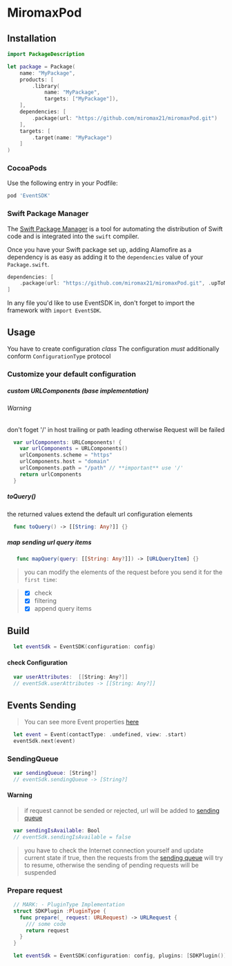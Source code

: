 
# MiromaxPod

## Installation
```swift
import PackageDescription

let package = Package(
    name: "MyPackage",
    products: [
        .library(
            name: "MyPackage",
            targets: ["MyPackage"]),
    ],
    dependencies: [
        .package(url: "https://github.com/miromax21/miromaxPod.git")
    ],
    targets: [
        .target(name: "MyPackage")
    ]
)
```

### CocoaPods

Use the following entry in your Podfile:

```rb
pod 'EventSDK'
```

### Swift Package Manager

The [Swift Package Manager](https://swift.org/package-manager/) is a tool for automating the distribution of Swift code and is integrated into the `swift` compiler. 

Once you have your Swift package set up, adding Alamofire as a dependency is as easy as adding it to the `dependencies` value of your `Package.swift`.

```swift
dependencies: [
    .package(url: "https://github.com/miromax21/miromaxPod.git", .upToNextMajor(from: "0.1.1"))
]
```

In any file you'd like to use EventSDK in, don't forget to
import the framework with `import EventSDK`.

## Usage

You have to create configuration *class* 
The configuration *must* additionally conform `ConfigurationType` protocol

### Customize your default configuration

##### custom URLComponents (base implementation)
###### Warning
  don't foget '/' in host trailing or path leading otherwise Request will be failed
```swift
  var urlComponents: URLComponents! {
    var urlComponents = URLComponents()
    urlComponents.scheme = "https"
    urlComponents.host = "domain" 
    urlComponents.path = "/path" // **important** use '/'
    return urlComponents
  }
```

##### toQuery()
the returned values extend the default url configuration elements
```swift
  func toQuery() -> [[String: Any?]] {}
```

##### map sending url query items
```swift
   func mapQuery(query: [[String: Any?]]) -> [URLQueryItem] {}
```
> you can modify the elements of the request before you send it for the `first time`:

> - [x] check
> - [x] filtering
> - [x] append query items



## Build
```swift
  let eventSdk = EventSDK(configuration: config)
```
#### check Configuration
```swift
  var userAttributes:  [[String: Any?]]
  // eventSdk.userAttributes -> [[String: Any?]] 
```

## Events Sending
> You can see more Event properties [here](https://github.com/miromax21/miromaxPod/blob/master/Sources/models/Event.swift)
```swift
  let event = Event(contactType: .undefined, view: .start)
  eventSdk.next(event)
```

### SendingQueue
```swift
  var sendingQueue: [String?]
  // eventSdk.sendingQueue -> [String?]
```
#### Warning
> if request cannot be sended or rejected, url will be added to [sending queue](https://github.com/miromax21/miromaxPod#sendingqueue) 

```swift 
  var sendingIsAvailable: Bool
  // eventSdk.sendingIsAvailable = false 
```
> you have to check the Internet connection yourself and update current state
> if true, then the requests from the [sending queue](https://github.com/miromax21/miromaxPod#sendingqueue) will try to resume, otherwise the sending of pending requests will be suspended
  
### Prepare request
```swift
  // MARK: - PluginType Implementation
  struct SDKPlugin :PluginType {
    func prepare(_ request: URLRequest) -> URLRequest {
      /// some code
      return request
    }
  }

  let eventSdk = EventSDK(configuration: config, plugins: [SDKPlugin()])
  
```
